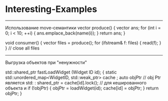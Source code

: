 # Interesting-Examples
-------------------------------------------------------------
Использование move-семантики
vector<ifstream> produce()
{
  vector<ifstream> ans;
  for (int i = 0;  i < 10; ++i) {
    ans.emplace_back(name(i));
  } 
  return ans;
}
 
void consumer()
{
  vector<ifstream> files = produce();
  for (ifstream& f: files) {
    read(f);
  }
} // close all files

-------------------------------------------------
Выгрузка объектов при "ненужности"

std::shared_ptr<const Widget> fastLoadWidget (Widget ID id);
{
static std::unordered_map<WidgetID, std::weak_ptr<const Widget>> cache ;
auto objPtr           // obj Ptr является std: : shared_ptr
= cache[id].lock();   // для кешированного объекта и
if (!objPtr) {
  objPtr = loadWidget(id);
  cache[id] = objPtr;
}
return objPtr;
}
